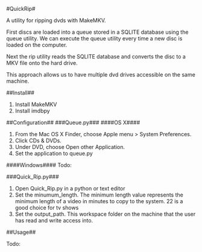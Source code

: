 #QuickRip#

A utility for ripping dvds with MakeMKV.  

First discs are loaded into a queue stored in a SQLITE database using the queue utility.  We can execute the queue utility every time a new disc is loaded on the computer.

Next the rip utility reads the SQLITE database and converts the disc to a MKV file onto the hard drive.

This approach allows us to have multiple dvd drives accessible on the same machine.

##Install##

1) Install MakeMKV
2) Install imdbpy


##Configuration##
###Queue.py###
####OS X####
1) From the Mac OS X Finder, choose Apple menu > System Preferences.
2) Click CDs & DVDs.
3) Under DVD, choose Open other Application.
4) Set the application to queue.py


####Windows####
Todo:

###Quick_Rip.py###
1) Open Quick_Rip.py in a python or text editor
2) Set the minumum_length. The minimum length value represents the minimum length of a video in minutes to copy to the system.  22 is a good choice for tv shows
3) Set the output_path.  This workspace folder on the machine that the user has read and write access into.



##Usage##

Todo:

